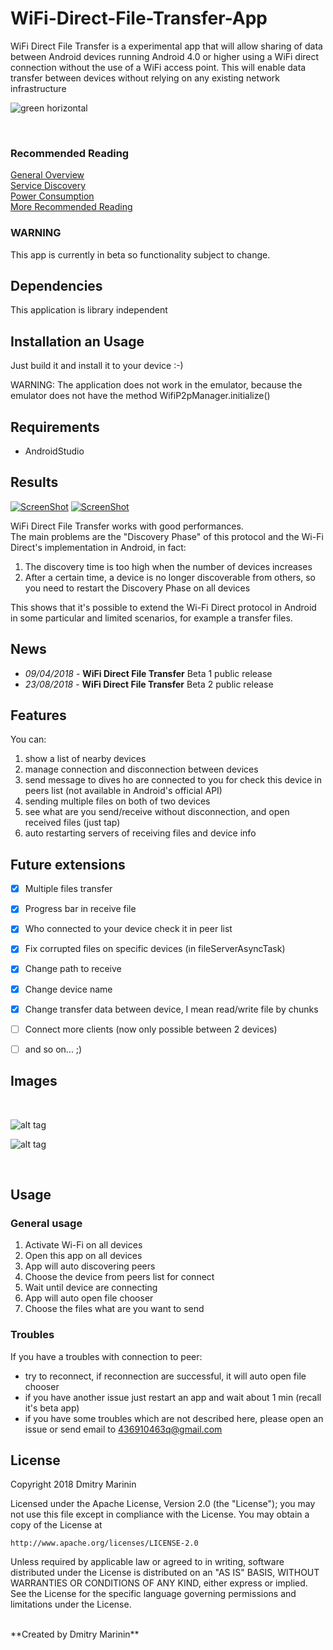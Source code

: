 # WiFi-Direct-File-Transfer-App
WiFi Direct File Transfer is a experimental app that will allow sharing of data between Android devices running Android 4.0 or higher using a WiFi direct connection without the use of a WiFi access point. This will enable data transfer between devices without relying on any existing network infrastructure
<br>

![green horizontal](https://user-images.githubusercontent.com/34623610/42958461-7cfcda86-8b7d-11e8-8ec7-ea3242eb6862.png)


<br>

### Recommended Reading

[General Overview](http://developer.android.com/guide/topics/connectivity/wifip2p.html)  
[Service Discovery](http://developer.android.com/training/connect-devices-wirelessly/nsd-wifi-direct.html)  
[Power Consumption](http://www.drjukka.com/blog/wordpress/?p=95)  
[More Recommended Reading](http://www.drjukka.com/blog/wordpress/?p=81)

### WARNING

This app is currently in beta so functionality subject to change.

## Dependencies

This application is library independent

## Installation an Usage

Just build it and install it to your device :-)

WARNING: The application does not work in the emulator, because the emulator does not have the method WifiP2pManager.initialize()

## Requirements
- AndroidStudio

## Results

[![ScreenShot](https://img.youtube.com/vi/WJID7NYT0GY/0.jpg)](https://www.youtube.com/watch?v=WJID7NYT0GY)
[![ScreenShot](https://img.youtube.com/vi/NezpvBeRgrw/0.jpg)](https://www.youtube.com/watch?v=NezpvBeRgrw)

WiFi Direct File Transfer works with good performances.<br/>
The main problems are the "Discovery Phase" of this protocol and the Wi-Fi Direct's implementation in Android, in fact:<br/>
1. The discovery time is too high when the number of devices increases <br/>
2. After a certain time, a device is no longer discoverable from others, so you need to restart the Discovery Phase on all devices <br/>

This shows that it's possible to extend the Wi-Fi Direct protocol in Android in some particular and limited scenarios, for example a transfer files.

## News
- *09/04/2018* - **WiFi Direct File Transfer** Beta 1 public release
- *23/08/2018* - **WiFi Direct File Transfer** Beta 2 public release


## Features
You can:<br/>
1. show a list of nearby devices<br/>
2. manage connection and disconnection between devices<br/>
3. send message to dives ho are connected to you for check this device in peers list (not available in Android's official API)<br/>
4. sending multiple files on both of two devices<br/>
5. see what are you send/receive without disconnection, and open received files (just tap)<br/>
6. auto restarting servers of receiving files and device info

## Future extensions
- [x] Multiple files transfer
- [x] Progress bar in receive file
- [x] Who connected to your device check it in peer list
- [x] Fix corrupted files on specific devices (in fileServerAsyncTask)
- [x] Change path to receive
- [x] Change device name
- [x] Change transfer data between device, I mean read/write file by chunks
- [ ] Connect more clients (now only possible between 2 devices)
- [ ] and so on... ;)


## Images
<br/>

![alt tag](https://image.ibb.co/dH6ZUx/Screenshot_2018_04_09_00_29_52_964_com_app_wi_fi_direct.png)

![alt tag](https://image.ibb.co/hsOEUx/Screenshot_2018_04_09_00_30_08.png)

<br/>

## Usage
### General usage
1. Activate Wi-Fi on all devices
2. Open this app on all devices
3. App will auto discovering peers
4. Сhoose the device from peers list for connect
5. Wait until device are connecting
6. App will auto open file chooser
7. Choose the files what are you want to send

### Troubles

If you have a troubles with connection to peer:

- try to reconnect, if reconnection are successful, it will auto open file chooser
- if you have another issue just restart an app and wait about 1 min (recall it's beta app)
- if you have some troubles which are not described here, please open an issue or send email to 436910463q@gmail.com


## License

Copyright 2018 Dmitry Marinin

Licensed under the Apache License, Version 2.0 (the "License");
you may not use this file except in compliance with the License.
You may obtain a copy of the License at

    http://www.apache.org/licenses/LICENSE-2.0

Unless required by applicable law or agreed to in writing, software
distributed under the License is distributed on an "AS IS" BASIS,
WITHOUT WARRANTIES OR CONDITIONS OF ANY KIND, either express or implied.
See the License for the specific language governing permissions and
limitations under the License.

<br/>
**Created by Dmitry Marinin**
